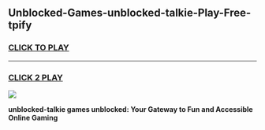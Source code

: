 
## Unblocked-Games-unblocked-talkie-Play-Free-tpify
<h3>
<a href="https://premium76.site?title=unblocked-talkie&ref=18A1">CLICK TO PLAY</a></h3>
<hr>

<h3>
<a href="https://premium76.site?title=unblocked-talkie&ref=18A1">CLICK 2 PLAY</a>
  
</h3>

<a href="https://premium76.site?title=unblocked-talkie&ref=18A1"><img src="https://clearcache.store/games.png"></a>


**unblocked-talkie games unblocked: Your Gateway to Fun and Accessible Online Gaming**
